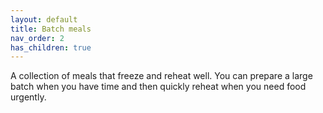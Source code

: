 ```yaml
---
layout: default
title: Batch meals
nav_order: 2
has_children: true
---
```


A collection of meals that freeze and reheat well. You can prepare a large batch when you have time and then quickly reheat when you need food urgently.